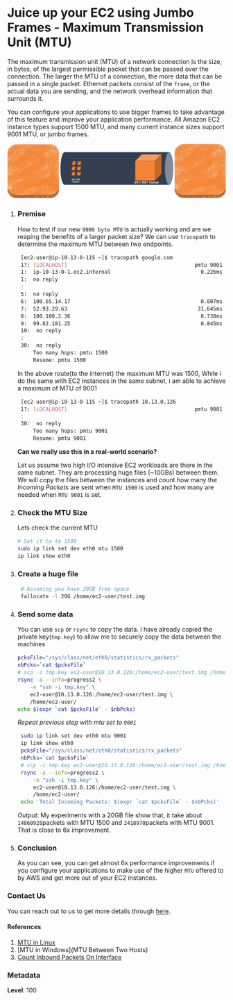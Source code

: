# Juice up your EC2 using Jumbo Frames - Maximum Transmission Unit (MTU)

  The maximum transmission unit (MTU) of a network connection is the size, in bytes, of the largest permissible packet that can be passed over the connection. The larger the MTU of a connection, the more data that can be passed in a single packet. Ethernet packets consist of the `frame`, or the actual data you are sending, and the network overhead information that surrounds it.

  You can configure your applications to use bigger frames to take advantage of this feature and improve your application performance. All Amazon EC2 instance types support 1500 MTU, and many current instance sizes support 9001 MTU, or jumbo frames.

![](/images/improve-ec2-performance-with-jumbo-frames.png)

1. ### Premise

    How to test if our new `9000 byte MTU` is actually working and are we reaping the benefits of a larger packet size? We can use `tracepath` to determine the maximum MTU between two endpoints.

    ```sh
     [ec2-user@ip-10-13-0-115 ~]$ tracepath google.com
     1?: [LOCALHOST]                                         pmtu 9001
     1:  ip-10-13-0-1.ec2.internal                             0.226ms pmtu 1500
     1:  no reply
     :
     5:  no reply
     6:  100.65.14.17                                          0.807ms asymm  7 
     7:  52.93.29.63                                          31.645ms asymm  8 
     8:  100.100.2.36                                          0.738ms asymm 12 
     9:  99.82.181.25                                          0.845ms asymm 16 
     10:  no reply
     :
     30:  no reply
         Too many hops: pmtu 1500
         Resume: pmtu 1500 
    ```
    
    In the above route(to the internet) the maximum MTU was 1500, While i do the same with EC2 instances in the same subnet, i am able to achieve a maximum of MTU of 9001

    ```sh
     [ec2-user@ip-10-13-0-115 ~]$ tracepath 10.13.0.126
     1?: [LOCALHOST]                                         pmtu 9001
     :
     30:  no reply
         Too many hops: pmtu 9001
         Resume: pmtu 9001 
    ```
    
    **Can we really use this in a real-world scenario?**

    Let us assume two high I/O intensive EC2 workloads are there in the same subnet. They are processing huge files (~10GBs) between them. We will copy the files between the instances and count how many the _Incoming Packets_ are sent when `MTU 1500` is used and how many are needed when `MTU 9001` is set.
    
2. ### Check the MTU Size
    
    Lets check the current MTU 
    ```sh
    # Set it to to 1500
    sudo ip link set dev eth0 mtu 1500
    ip link show eth0
    ```
3. ### Create a huge file
    
    ```sh
     # Assuming you have 20GB free space
     fallocate -l 20G /home/ec2-user/test.img
    ```

4. ### Send some data

    You can use `scp` or `rsync` to copy the data. I have already copied the private key(`tmp.key`) to allow me to securely copy the data between the machines

    ```sh
    pcksFile="/sys/class/net/eth0/statistics/rx_packets"
    nbPcks=`cat $pcksFile`
    # scp -i tmp.key ec2-user@10.13.0.126:/home/ec2-user/test.img /home/ec2-user/
    rsync -a --info=progress2 \
        -e "ssh -i tmp.key" \
        ec2-user@10.13.0.126:/home/ec2-user/test.img \
        /home/ec2-user/
    echo $(expr `cat $pcksFile` - $nbPcks)
    ```

   *Repeat previous step with mtu set to `9001`*

   ```sh
    sudo ip link set dev eth0 mtu 9001
    ip link show eth0
    pcksFile="/sys/class/net/eth0/statistics/rx_packets"
    nbPcks=`cat $pcksFile`
    # scp -i tmp.key ec2-user@10.13.0.126:/home/ec2-user/test.img /home/ec2-user/
    rsync -a --info=progress2 \
        -e "ssh -i tmp.key" \
        ec2-user@10.13.0.126:/home/ec2-user/test.img \
        /home/ec2-user/
    echo 'Total Incoming Packets: $(expr `cat $pcksFile` - $nbPcks)'
    ```
    _Output_: My experiments with a 20GB file show that, it take about `14860928`packets with MTU 1500 and `2418970`packets with MTU 9001. That is close to 6x improvement.

5. ### Conclusion

    As you can see, you can get almost 6x performance improvements if you configure your applications to make use of the higher `MTU` offered to by AWS and get more out of your EC2 instances.

### Contact Us

You can reach out to us to get more details through [here](https://youtube.com/c/valaxytechnologies/about).

#### References

1. [MTU in Linux](https://docs.aws.amazon.com/en_pv/AWSEC2/latest/UserGuide/network_mtu.html#instance-type-summary-table)
2. [MTU in Windows](MTU Between Two Hosts)
3. [Count Inbound Packets On Interface](https://stackoverflow.com/questions/34231968/count-incoming-packets-on-specific-network-interface)

### Metadata

**Level**: 100
